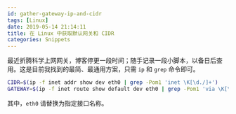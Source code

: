 ```yaml
---
id: gather-gateway-ip-and-cidr
tags: [Linux]
date: 2019-05-14 21:14:11
title: 在 Linux 中获取默认网关和 CIDR
categories: Snippets
---
```


最近折腾科学上网网关，博客停更一段时间；随手记录一段小脚本，以备日后查用。这是目前我找到的最简、最通用方案，只需 `ip` 和 `grep` 命令即可。

<!--more-->

```bash
CIDR=$(ip -f inet addr show dev eth0 | grep -Pom1 'inet \K[\d./]+')
GATEWAY=$(ip -f inet route show default dev eth0 | grep -Pom1 'via \K[\d.]+')
```

其中，`eth0` 请替换为指定接口名称。
